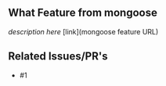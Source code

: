 <!--
## Make sure you have done these steps

- Make sure you have Read & followed these steps in [CONTRIBUTING](.github/CONTRIBUTING.md)
- remove the parts that are not applicable
-->

## What Feature from mongoose

*description here* [link](mongoose feature URL)

## Related Issues/PR's

- #1
